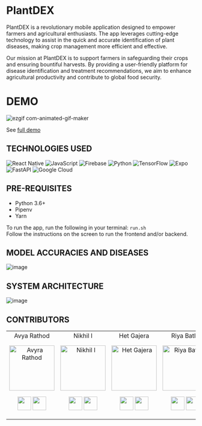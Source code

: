 # PlantDEX

PlantDEX is a revolutionary mobile application designed to empower farmers and agricultural enthusiasts. The app leverages cutting-edge technology to assist in the quick and accurate identification of plant diseases, making crop management more efficient and effective.

Our mission at PlantDEX is to support farmers in safeguarding their crops and ensuring bountiful harvests. By providing a user-friendly platform for disease identification and treatment recommendations, we aim to enhance agricultural productivity and contribute to global food security.

# DEMO

![ezgif com-animated-gif-maker](https://github.com/het03/plantDEX/assets/103428174/b45bdc01-513a-4584-96eb-5eaf54aba895)


See [full demo](https://m.youtube.com/watch?v=fjGup9h1dNw)

## TECHNOLOGIES USED
![React Native](https://img.shields.io/badge/react_native-%2320232a.svg?style=for-the-badge&logo=react&logoColor=%2361DAFB)
![JavaScript](https://img.shields.io/badge/javascript-%23323330.svg?style=for-the-badge&logo=javascript&logoColor=%23F7DF1E)
![Firebase](https://img.shields.io/badge/firebase-%23039BE5.svg?style=for-the-badge&logo=firebase)
![Python](https://img.shields.io/badge/python-3670A0?style=for-the-badge&logo=python&logoColor=ffdd54)
![TensorFlow](https://img.shields.io/badge/TensorFlow-%23FF6F00.svg?style=for-the-badge&logo=TensorFlow&logoColor=white)
![Expo](https://img.shields.io/badge/expo-1C1E24?style=for-the-badge&logo=expo&logoColor=#D04A37)
![FastAPI](https://img.shields.io/badge/FastAPI-005571?style=for-the-badge&logo=fastapi)
![Google Cloud](https://img.shields.io/badge/GoogleCloud-%234285F4.svg?style=for-the-badge&logo=google-cloud&logoColor=white)

## PRE-REQUISITES

- Python 3.6+
- Pipenv
- Yarn

To run the app, run the following in your terminal: `run.sh` <br/>
Follow the instructions on the screen to run the frontend and/or backend.

## MODEL ACCURACIES AND DISEASES

![image](https://github.com/cereal-hecker/plantDEX/assets/103428174/4453821a-63b3-4155-a8a8-98eeaa5f17a1)


## SYSTEM ARCHITECTURE

![image](https://github.com/cereal-hecker/plantDEX/assets/103428174/64f9aec1-943f-45c2-8ab4-6bd33d44a1fc)

## CONTRIBUTORS 
<table align="center">
<tr align="center">

<td>
Avya Rathod

<p align="center">
<img src = "https://avatars.githubusercontent.com/u/27121364?v=4"  height="120" alt="Avyra Rathod">
</p>
<p align="center">
<a href = "https://github.com/AvyaRathod"><img src = "http://www.iconninja.com/files/241/825/211/round-collaboration-social-github-code-circle-network-icon.svg" width="36" height = "36"/></a>
<a href = "https://www.linkedin.com/in/avya-rathod-38b635225/">
<img src = "http://www.iconninja.com/files/863/607/751/network-linkedin-social-connection-circular-circle-media-icon.svg" width="36" height="36"/>
</a>
</p>
</td>

<td>
Nikhil I

<p align="center">
<img src = "https://avatars.githubusercontent.com/u/66690978?v=4"  height="120" alt="Nikhil I">
</p>
<p align="center">
<a href = "https://github.com/ironnicko"><img src = "http://www.iconninja.com/files/241/825/211/round-collaboration-social-github-code-circle-network-icon.svg" width="36" height = "36"/></a>
<a href = "https://www.linkedin.com/in/nikhil-ivannan/">
<img src = "http://www.iconninja.com/files/863/607/751/network-linkedin-social-connection-circular-circle-media-icon.svg" width="36" height="36"/>
</a>
</p>
</td>


<td>
Het Gajera

<p align="center">
<img src = "https://avatars.githubusercontent.com/u/103428174?v=4"  height="120" alt="Het Gajera">
</p>
<p align="center">
<a href = "https://github.com/het03"><img src = "http://www.iconninja.com/files/241/825/211/round-collaboration-social-github-code-circle-network-icon.svg" width="36" height = "36"/></a>
<a href = "https://www.linkedin.com/in/het-gajera-83984925a/">
<img src = "http://www.iconninja.com/files/863/607/751/network-linkedin-social-connection-circular-circle-media-icon.svg" width="36" height="36"/>
</a>
</p>
</td>

<td>
Riya Batla

<p align="center">
<img src = "https://avatars.githubusercontent.com/u/91269087?v=4"  height="120" alt="Riya Batla">
</p>
<p align="center">
<a href = "https://github.com/cereal-hecker"><img src = "http://www.iconninja.com/files/241/825/211/round-collaboration-social-github-code-circle-network-icon.svg" width="36" height = "36"/></a>
<a href = "https://www.linkedin.com/in/riya-batla/">
<img src = "http://www.iconninja.com/files/863/607/751/network-linkedin-social-connection-circular-circle-media-icon.svg" width="36" height="36"/>
</a>
</p>
</td>

<td>
Hrithik Reddy

<p align="center">
<img src = "https://avatars.githubusercontent.com/u/94508892?v=4"  height="120" alt="Hrithik Reddy">
</p>
<p align="center">
<a href = "https://github.com/Hrithik2212"><img src = "http://www.iconninja.com/files/241/825/211/round-collaboration-social-github-code-circle-network-icon.svg" width="36" height = "36"/></a>
<a href = "https://www.linkedin.com/in/hrithik-reddy-0879a7207/">
<img src = "http://www.iconninja.com/files/863/607/751/network-linkedin-social-connection-circular-circle-media-icon.svg" width="36" height="36"/>
</a>
</p>
</td>

<td>
Pratham Gohil

<p align="center">
<img src = "https://avatars.githubusercontent.com/u/20819172?v=4"  height="120" alt="Pratham Gohil">
</p>
<p align="center">
<a href = "https://github.com/pratham751"><img src = "http://www.iconninja.com/files/241/825/211/round-collaboration-social-github-code-circle-network-icon.svg" width="36" height = "36"/></a>
<a href = "">
<img src = "http://www.iconninja.com/files/863/607/751/network-linkedin-social-connection-circular-circle-media-icon.svg" width="36" height="36"/>
</a>
</p>
</td>

</table>

